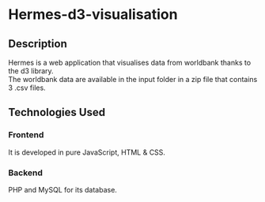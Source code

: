 # Hermes-d3-visualisation<br> 

## Description<br>

Hermes is a web application that visualises data from worldbank thanks to the d3 library.<br>
The worldbank data are available in the input folder in a zip file that contains 3 .csv files.<br>

## Technologies Used<br>

### Frontend

It is developed in pure JavaScript, HTML & CSS.

### Backend

PHP and MySQL for its database. 



